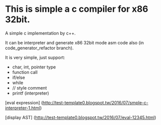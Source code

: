 This is simple a c compiler for x86 32bit.
===========
A simple c implementation by c++.

It can be interpreter and generate x86 32bit mode asm code also (in code_generator_refactor branch).

It is very simple, just support:
* char, int, pointer type
* function call
* if/else
* while
* // style comment
* printf (interpreter)

[eval expression] (http://test-template0.blogspot.tw/2016/07/smple-c-interpreter-1.html) 


[display AST] (http://test-template0.blogspot.tw/2016/07/eval-12345.html)

